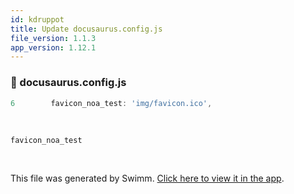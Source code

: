 ```yaml
---
id: kdruppot
title: Update docusaurus.config.js
file_version: 1.1.3
app_version: 1.12.1
---
```



<!-- NOTE-swimm-snippet: the lines below link your snippet to Swimm -->
### 📄 docusaurus.config.js
```javascript
6        favicon_noa_test: 'img/favicon.ico',
```

<br/>

`favicon_noa_test`<swm-token data-swm-token=":docusaurus.config.js:9:1:1:`  favicon_noa_test: &#39;img/favicon.ico&#39;,`"/>

<br/>

This file was generated by Swimm. [Click here to view it in the app](https://swimm-web-app--pr-15254-9z2wml1z.web.app/repos/Z2l0aHViJTNBJTNBTm9hUmVwbyUzQSUzQU5vYW96ZXI=/docs/kdruppot).
